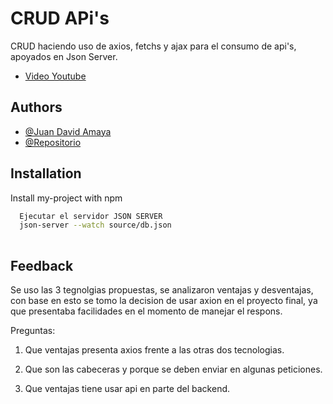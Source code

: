 


# CRUD APi's 

CRUD haciendo uso de axios, fetchs y ajax para el consumo de 
api's, apoyados en Json Server.

- [Video Youtube](https://youtu.be/Llcu8dSob-c)

## Authors

- [@Juan David Amaya](https://github.com/juandavidamayaardila/crudApiFetch-axios)
- [@Repositorio](https://github.com/juandavidamayaardila/crudApiFetch-axios)

## Installation
Install my-project with npm
```bash
  Ejecutar el servidor JSON SERVER
  json-server --watch source/db.json
  
```
## Feedback
Se uso las 3 tegnolgias propuestas, se analizaron
ventajas y desventajas, con base en esto se tomo
la decision de usar axion en el proyecto final,
ya que presentaba facilidades en el momento de
manejar el respons.

Preguntas: 
1. Que ventajas presenta axios frente a las 
otras dos tecnologias.

2. Que son las cabeceras y porque se deben
enviar en algunas peticiones.

3. Que ventajas tiene usar api en parte del 
backend.


    
